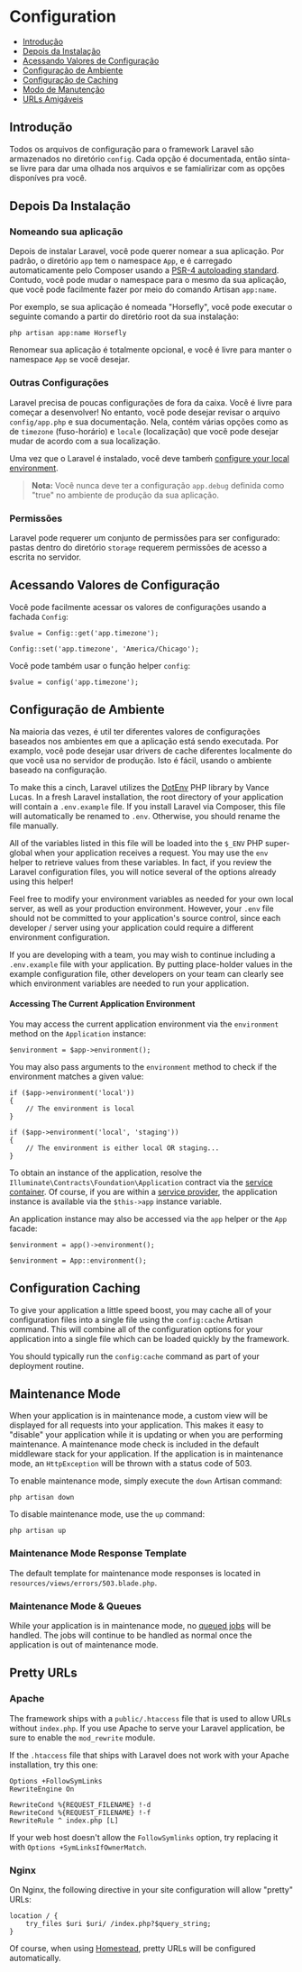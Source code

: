 # Configuration

- [Introdução](#introduction)
- [Depois da Instalação](#after-installation)
- [Acessando Valores de Configuração](#accessing-configuration-values)
- [Configuração de Ambiente](#environment-configuration)
- [Configuração de Caching](#configuration-caching)
- [Modo de Manutenção](#maintenance-mode)
- [URLs Amigáveis](#pretty-urls)

<a name="introduction"></a>
## Introdução

Todos os arquivos de configuração para o framework Laravel são armazenados no diretório `config`. Cada opção é documentada, então sinta-se livre para dar uma olhada nos arquivos
e se famialirizar com as opções disponíves pra você.

<a name="after-installation"></a>
## Depois Da Instalação

### Nomeando sua aplicação

Depois de instalar Laravel, você pode querer nomear a sua aplicação. Por padrão, o diretório `app` tem o namespace `App`, e é carregado automaticamente pelo Composer usando a [PSR-4 autoloading standard](http://www.php-fig.org/psr/psr-4/). Contudo, você pode mudar o namespace para o mesmo da sua aplicação, que você pode facilmente fazer por meio do comando Artisan `app:name`.

Por exemplo, se sua aplicação é nomeada "Horsefly", você pode executar o seguinte comando a partir do diretório root da sua instalação:

	php artisan app:name Horsefly

Renomear sua aplicação é totalmente opcional, e você é livre para manter o namespace `App` se você desejar.

### Outras Configurações

Laravel precisa de poucas configurações de fora da caixa. Você é livre para começar a desenvolver! No entanto, você pode desejar revisar o arquivo `config/app.php` e sua documentação. Nela, contém várias opções como as de `timezone` (fuso-horário) e `locale` (localização) que você pode desejar mudar de acordo com a sua localização.


Uma vez que o Laravel é instalado, você deve tambeḿ [configure your local environment](/docs/{{version}}/configuration#environment-configuration).

> **Nota:** Você nunca deve ter a configuração `app.debug` definida como "true" no ambiente de produção da sua aplicação.

<a name="permissions"></a>
### Permissões

Laravel pode requerer um conjunto de permissões para ser configurado: pastas dentro do diretório `storage` requerem permissões de acesso a escrita no servidor. 

<a name="accessing-configuration-values"></a>
## Acessando Valores de Configuração

Você pode facilmente acessar os valores de configurações usando a fachada `Config`:

	$value = Config::get('app.timezone');

	Config::set('app.timezone', 'America/Chicago');

Você pode também usar o função helper `config`:

	$value = config('app.timezone');

<a name="environment-configuration"></a>
## Configuração de Ambiente

Na maioria das vezes, é util ter diferentes valores de configurações baseados nos ambientes em que a aplicação está sendo executada. Por examplo, você pode desejar usar drivers de cache diferentes localmente do que você usa no servidor de produção. Isto é fácil, usando o ambiente baseado na configuração.  

To make this a cinch, Laravel utilizes the [DotEnv](https://github.com/vlucas/phpdotenv) PHP library by Vance Lucas. In a fresh Laravel installation, the root directory of your application will contain a `.env.example` file. If you install Laravel via Composer, this file will automatically be renamed to `.env`. Otherwise, you should rename the file manually.

All of the variables listed in this file will be loaded into the `$_ENV` PHP super-global when your application receives a request. You may use the `env` helper to retrieve values from these variables. In fact, if you review the Laravel configuration files, you will notice several of the options already using this helper!

Feel free to modify your environment variables as needed for your own local server, as well as your production environment. However, your `.env` file should not be committed to your application's source control, since each developer / server using your application could require a different environment configuration.

If you are developing with a team, you may wish to continue including a `.env.example` file with your application. By putting place-holder values in the example configuration file, other developers on your team can clearly see which environment variables are needed to run your application.

#### Accessing The Current Application Environment

You may access the current application environment via the `environment` method on the `Application` instance:

	$environment = $app->environment();

You may also pass arguments to the `environment` method to check if the environment matches a given value:

	if ($app->environment('local'))
	{
		// The environment is local
	}

	if ($app->environment('local', 'staging'))
	{
		// The environment is either local OR staging...
	}

To obtain an instance of the application, resolve the `Illuminate\Contracts\Foundation\Application` contract via the [service container](/docs/{{version}}/container). Of course, if you are within a [service provider](/docs/{{version}}/providers), the application instance is available via the `$this->app` instance variable.

An application instance may also be accessed via the `app` helper or the `App` facade:

	$environment = app()->environment();

	$environment = App::environment();

<a name="configuration-caching"></a>
## Configuration Caching

To give your application a little speed boost, you may cache all of your configuration files into a single file using the `config:cache` Artisan command. This will combine all of the configuration options for your application into a single file which can be loaded quickly by the framework.

You should typically run the `config:cache` command as part of your deployment routine.

<a name="maintenance-mode"></a>
## Maintenance Mode

When your application is in maintenance mode, a custom view will be displayed for all requests into your application. This makes it easy to "disable" your application while it is updating or when you are performing maintenance. A maintenance mode check is included in the default middleware stack for your application. If the application is in maintenance mode, an `HttpException` will be thrown with a status code of 503.

To enable maintenance mode, simply execute the `down` Artisan command:

	php artisan down

To disable maintenance mode, use the `up` command:

	php artisan up

### Maintenance Mode Response Template

The default template for maintenance mode responses is located in `resources/views/errors/503.blade.php`.

### Maintenance Mode & Queues

While your application is in maintenance mode, no [queued jobs](/docs/{{version}}/queues) will be handled. The jobs will continue to be handled as normal once the application is out of maintenance mode.

<a name="pretty-urls"></a>
## Pretty URLs

### Apache

The framework ships with a `public/.htaccess` file that is used to allow URLs without `index.php`. If you use Apache to serve your Laravel application, be sure to enable the `mod_rewrite` module.

If the `.htaccess` file that ships with Laravel does not work with your Apache installation, try this one:

	Options +FollowSymLinks
	RewriteEngine On

	RewriteCond %{REQUEST_FILENAME} !-d
	RewriteCond %{REQUEST_FILENAME} !-f
	RewriteRule ^ index.php [L]

If your web host doesn't allow the `FollowSymlinks` option, try replacing it with `Options +SymLinksIfOwnerMatch`.

### Nginx

On Nginx, the following directive in your site configuration will allow "pretty" URLs:

	location / {
		try_files $uri $uri/ /index.php?$query_string;
	}

Of course, when using [Homestead](/docs/{{version}}/homestead), pretty URLs will be configured automatically.
